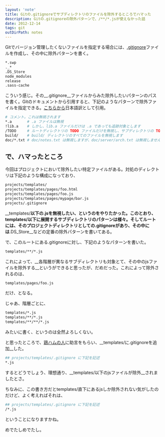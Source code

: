 ```yaml
---
layout: 'note'
title: Gitの.gitignoreでサブディレクトリのファイルを除外するところでハマった
description: Gitの.gitignoreの除外パターンで、/**/*.jsが使えなかった話
date: 2012-12-14
tags: git
outDirPath: notes
---
```

Gitでバージョン管理したくないファイルを指定する場合には、[.gitignore](http://git-scm.com/book/ch2-2.html#Ignoring-Files)ファイルを作成し、その中に除外パターンを書く。

```bash
*.swp
._*
.DS_Store
node_modules
release
.sass-cache
```

こういう感じ。その__.gitignore__ファイルからみた除外したいパターンのパスを書く。Gitのドキュメントから引用すると、下記のようなパターンで除外ファイルを指定できる。[こちらから](http://git-scm.com/book/ja/Git-の基本-変更内容のリポジトリへの記録#ファイルの無視)日本語訳として引用。

```bash
# コメント。これは無視されます
*.a       # .a ファイルは無視
!lib.a    # しかし、lib.a ファイルだけは .a であっても追跡対象とします
/TODO     # ルートディレクトリの TODO ファイルだけを無視し、サブディレクトリの TODO は無視しません
build/    # build/ ディレクトリのすべてのファイルを無視します
doc/*.txt # doc/notes.txt は無視しますが、doc/server/arch.txt は無視しません
```

## で、ハマったところ

今回はプロジェクトにおいて除外したい特定ファイルがある。対処のディレクトリは下記のような構成になっており、

```bash
projects/templates/
projects/templates/pages/foo.html
projects/templates/pages/foo.js
projects/templates/pages/mypage/bar.js
projects/.gitignore
```

__templates/__以下の.jsを無視したい、というのをやりたかった。このとおり、templates/以下に展開するサブディレクトリのパターンは様々。そしてルートには、そのプロジェクトディレクトリとしての.gitignoreがあり、その中には__.DS_Store__などの定番の除外パターンを書いてある。

で、このルートにある.gitignoreに対し、下記のようなパターンを書いた。

```bash
templates/**/*.js
```

これによって、__各階層が異なるサブディレクトリも対象とて、その中のjsファイルを除外する__というができると思ったが、だめだった。これによって除外されるのは、

```bash
templates/pages/foo.js
```

だけ、となる。

じゃあ、階層ごとに、

```bash
templates/*.js
templates/**/*.js
templates/**/**/*.js
```

みたいに書く、というのは全然よろしくない。

と思ったところで、[鶏ハムの人](http://havelog.ayumusato.com/food/e330-tori_hamu.html)に助言をもらい、__templates/に.gitignoreを追加__した。

```bash
## projects/templates/.gitignore に下記を記述
*.js
```

するとどうでしょう、理想通り、__templates/以下のjsファイルが除外__されましたとさ。

ちなみに、この書き方だとtemplates/直下にあるjsしか除外されない気がしたのだけど、よく考えればそれは、

```bash
## projects/templates/.gitignore に下記を記述
/*.js
```

ということになりますかね。

めでたしめでたし。
